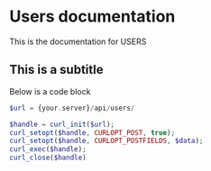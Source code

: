 # Users documentation
This is the documentation for USERS

## This is a subtitle
Below is a code block

```php
$url = {your.server}/api/users/

$handle = curl_init($url);
curl_setopt($handle, CURLOPT_POST, true);
curl_setopt($handle, CURLOPT_POSTFIELDS, $data);
curl_exec($handle);
curl_close($handle)

```
